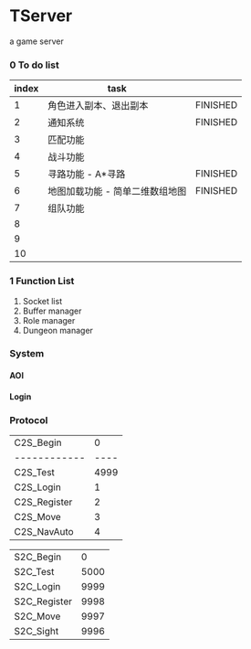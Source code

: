 TServer
=========
a game server

### 0 To do list

| index | task                            |          |
| ----- | ------------------------------- | -------- |
| 1     | 角色进入副本、退出副本          | FINISHED |
| 2     | 通知系统                        | FINISHED |
| 3     | 匹配功能                        |          |
| 4     | 战斗功能                        |          |
| 5     | 寻路功能 - A*寻路               | FINISHED |
| 6     | 地图加载功能 - 简单二维数组地图 | FINISHED |
| 7     | 组队功能                        |          |
| 8     |                                 |          |
| 9     |                                 |          |
| 10    |                                 |          |

### 1 Function List

1. Socket list
2. Buffer manager
3. Role manager
4. Dungeon manager

### System

#### AOI

#### Login

### Protocol

|              |      |
| ------------ | ---- |
| C2S_Begin    | 0    |
| ------------ | ---- |
| C2S_Test     | 4999 |
| C2S_Login    | 1    |
| C2S_Register | 2    |
| C2S_Move     | 3    |
| C2S_NavAuto  | 4     |

|              |      |
| ------------ | ---- |
| S2C_Begin    | 0    |
| S2C_Test     | 5000 |
| S2C_Login    | 9999 |
| S2C_Register | 9998 |
| S2C_Move     | 9997 |
| S2C_Sight    | 9996 |
